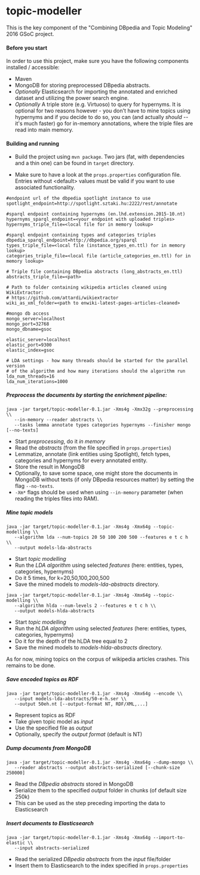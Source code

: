 # topic-modeller

This is the key component of the "Combining DBpedia and Topic Modeling" 2016 GSoC project.

#### Before you start

In order to use this project, make sure you have the following components installed / accessible:

* Maven
* MongoDB for storing preprocessed DBpedia abstracts.
* _Optionally_ Elasticsearch for importing the annotated and enriched dataset and utilizing the power search engine.
* _Optionally_ A triple store (e.g. Virtuoso) to query for hypernyms. It is optional for two reasons however - you don't have to mine topics using hypernyms and if you decide to do so, you can (and actually _should_ -- it's much faster) go for in-memory annotations, where the triple files are read into main memory.

#### Building and running

* Build the project using `mvn package`. Two jars (fat, with dependencies and a thin one) can be found in `target` directory.

* Make sure to have a look at the `props.properties` configuration file.
Entries without &lt;default&gt; values must be valid if you want to use associated functionality.

```
#endpoint url of the dbpedia spotlight instance to use
spotlight_endpoint=http://spotlight.sztaki.hu:2222/rest/annotate

#sparql endpoint containing hypernyms (en.lhd.extension.2015-10.nt)
hypernyms_sparql_endpoint=<your endpoint with uploaded triples>
hypernyms_triple_file=<local file for in memory lookup>

#sparql endpoint containing types and categories triples
dbpedia_sparql_endpoint=http://dbpedia.org/sparql
types_triple_file=<local file (instance_types_en.ttl) for in memory lookup>
categories_triple_file=<local file (article_categories_en.ttl) for in memory lookup>

# Triple file containing DBpedia abstracts (long_abstracts_en.ttl)
abstracts_triple_file=<path>

# Path to folder containing wikipedia articles cleaned using WikiExtractor:
# https://github.com/attardi/wikiextractor
wiki_as_xml_folder=<path to enwiki-latest-pages-articles-cleaned>

#mongo db access
mongo_server=localhost
mongo_port=32768
mongo_dbname=gsoc

elastic_server=localhost
elastic_port=9300
elastic_index=gsoc

# LDA settings - how many threads should be started for the parallel version
# of the algorithm and how many iterations should the algorithm run
lda_num_threads=16
lda_num_iterations=1000
```

##### Preprocess the documents by starting the enrichment pipeline:

```
java -jar target/topic-modeller-0.1.jar -Xms4g -Xmx32g --preprocessing \\
   --in-memory --reader abstracts \\
   --tasks lemma annotate types categories hypernyms --finisher mongo [--no-texts]
```

* Start _preprocessing_, do it _in memory_
* Read the _abstracts_ (from the file specified in `props.properties`)
* Lemmatize, annotate (link entities using Spotlight), fetch types, categories and hypernyms for every annotated entity.
* Store the result in MongoDB
* Optionally, to save some space, one might store the documents in MongoDB without texts (if only DBpedia resources matter) by setting the flag `--no-texts`.
* `-Xm*` flags should be used when using `--in-memory` parameter (when reading the triples files into RAM).

##### Mine topic models

```
java -jar target/topic-modeller-0.1.jar -Xms4g -Xmx64g --topic-modelling \\
   --algorithm lda --num-topics 20 50 100 200 500 --features e t c h \\
   --output models-lda-abstracts
```

* Start _topic modelling_
* Run the _LDA algorithm_ using selected _features_ (here: entities, types, categories, hypernyms)
* Do it 5 times, for k=20,50,100,200,500
* Save the mined models to _models-lda-abstracts_ directory.

```
java -jar target/topic-modeller-0.1.jar -Xms4g -Xmx64g --topic-modelling \\
   --algorithm hlda --num-levels 2 --features e t c h \\
   --output models-hlda-abstracts
```

* Start _topic modelling_
* Run the _hLDA algorithm_ using selected _features_ (here: entities, types, categories, hypernyms)
* Do it for the depth of the hLDA tree equal to 2
* Save the mined models to _models-hlda-abstracts_ directory.

As for now, mining topics on the corpus of wikipedia articles crashes. This remains to be done.

##### Save encoded topics as RDF

```
java -jar target/topic-modeller-0.1.jar -Xms4g -Xmx64g --encode \\
   --input models-lda-abstracts/50-e-h.ser \\
   --output 50eh.nt [--output-format NT, RDF/XML,...]
```

* Represent topics as RDF
* Take given topic model as _input_
* Use the specified file as _output_
* Optionally, specify the _output format_ (default is NT)

##### Dump documents from MongoDB

```
java -jar target/topic-modeller-0.1.jar -Xms4g -Xmx64g --dump-mongo \\
   --reader abstracts --output abstracts-serialized [--chunk-size 250000]
```

* Read the _DBpedia abstracts_ stored in MongoDB
* Serialize them to the specified _output_ folder in chunks (of default size 250k)
* This can be used as the step preceding importing the data to Elasticsearch

##### Insert documents to Elasticsearch

```
java -jar target/topic-modeller-0.1.jar -Xms4g -Xmx64g --import-to-elastic \\
   --input abstracts-serialized
```

* Read the serialized _DBpedia abstracts_ from the _input_ file/folder
* Insert them to Elasticsearch to the index specified in `props.properties`
